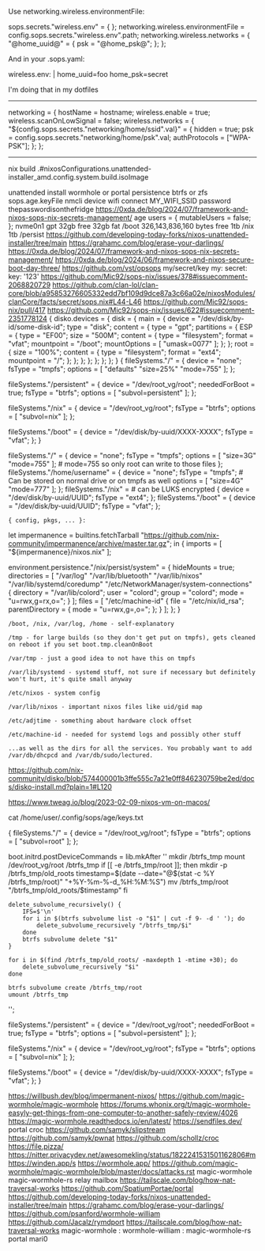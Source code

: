 

Use networking.wireless.environmentFile:

  sops.secrets."wireless.env" = { };
  networking.wireless.environmentFile = config.sops.secrets."wireless.env".path;
  networking.wireless.networks = {
    "@home_uuid@" = {
      psk = "@home_psk@";
    };
  };

And in your .sops.yaml:

wireless.env: |
   home_uuid=foo
   home_psk=secret

I'm doing that in my dotfiles

---

networking = {
 hostName = hostname;
 wireless.enable = true;
 wireless.scanOnLowSignal = false;
 wireless.networks = {
 "${config.sops.secrets."networking/home/ssid".val}" = {
 hidden = true;
 psk = config.sops.secrets."networking/home/psk".val;
 authProtocols = \["WPA-PSK"\];
 };
};

---


nix build .#nixosConfigurations.unattended-installer_amd.config.system.build.isoImage

unattended install
wormhole or portal
persistence
btrfs or zfs
sops.age.keyFile
nmcli device wifi connect MY_WIFI_SSID password thepasswordisonthefridge
https://0xda.de/blog/2024/07/framework-and-nixos-sops-nix-secrets-management/
age
  users = {
    mutableUsers = false;
    };
nvme0n1
gpt
32gb free
32gb fat /boot
326,143,836,160 bytes free
1tb /nix
1tb /persist
https://github.com/developing-today-forks/nixos-unattended-installer/tree/main
https://grahamc.com/blog/erase-your-darlings/
https://0xda.de/blog/2024/07/framework-and-nixos-sops-nix-secrets-management/
https://0xda.de/blog/2024/06/framework-and-nixos-secure-boot-day-three/
https://github.com/vst/opsops
my/secret/key
my: secret: key: '123'
https://github.com/Mic92/sops-nix/issues/378#issuecomment-2068820729
https://github.com/clan-lol/clan-core/blob/a95853276605332edd7bf109d9dce87a3c66a02e/nixosModules/clanCore/facts/secret/sops.nix#L44-L46
https://github.com/Mic92/sops-nix/pull/417
https://github.com/Mic92/sops-nix/issues/622#issuecomment-2351778124
{
  disko.devices = {
    disk = {
      main = {
        device = "/dev/disk/by-id/some-disk-id";
        type = "disk";
        content = {
          type = "gpt";
          partitions = {
            ESP = {
              type = "EF00";
              size = "500M";
              content = {
                type = "filesystem";
                format = "vfat";
                mountpoint = "/boot";
                mountOptions = [ "umask=0077" ];
              };
            };
            root = {
              size = "100%";
              content = {
                type = "filesystem";
                format = "ext4";
                mountpoint = "/";
              };
            };
          };
        };
      };
    };
  };
}
{
  fileSystems."/" = {
    device = "none";
    fsType = "tmpfs";
    options = [ "defaults" "size=25%" "mode=755" ];
  };

  fileSystems."/persistent" = {
    device = "/dev/root_vg/root";
    neededForBoot = true;
    fsType = "btrfs";
    options = [ "subvol=persistent" ];
  };

  fileSystems."/nix" = {
    device = "/dev/root_vg/root";
    fsType = "btrfs";
    options = [ "subvol=nix" ];
  };

  fileSystems."/boot" = {
    device = "/dev/disk/by-uuid/XXXX-XXXX";
    fsType = "vfat";
  };
}

fileSystems."/" =
    { device = "none";
      fsType = "tmpfs";
      options = [ "size=3G" "mode=755" ]; # mode=755 so only root can write to those files
    };
  fileSystems."/home/username" =
    { device = "none";
      fsType = "tmpfs";  # Can be stored on normal drive or on tmpfs as well
      options = [ "size=4G" "mode=777" ];
    };
  fileSystems."/nix" =  # can be LUKS encrypted
    { device = "/dev/disk/by-uuid/UUID";
      fsType = "ext4";
    };
  fileSystems."/boot" =
    { device = "/dev/disk/by-uuid/UUID";
      fsType = "vfat";
    };

    { config, pkgs, ... }:

let
  impermanence = builtins.fetchTarball "https://github.com/nix-community/impermanence/archive/master.tar.gz";
in
{
  imports = [ "${impermanence}/nixos.nix" ];

  environment.persistence."/nix/persist/system" = {
    hideMounts = true;
    directories = [
      "/var/log"
      "/var/lib/bluetooth"
      "/var/lib/nixos"
      "/var/lib/systemd/coredump"
      "/etc/NetworkManager/system-connections"
      { directory = "/var/lib/colord"; user = "colord"; group = "colord"; mode = "u=rwx,g=rx,o="; }
    ];
    files = [
      "/etc/machine-id"
      { file = "/etc/nix/id_rsa"; parentDirectory = { mode = "u=rwx,g=,o="; }; }
    ];
  };
}



    /boot, /nix, /var/log, /home - self-explanatory

    /tmp - for large builds (so they don't get put on tmpfs), gets cleaned on reboot if you set boot.tmp.cleanOnBoot

    /var/tmp - just a good idea to not have this on tmpfs

    /var/lib/systemd - systemd stuff, not sure if necessary but definitely won't hurt, it's quite small anyway

    /etc/nixos - system config

    /var/lib/nixos - important nixos files like uid/gid map

    /etc/adjtime - something about hardware clock offset

    /etc/machine-id - needed for systemd logs and possibly other stuff

    ...as well as the dirs for all the services. You probably want to add /var/db/dhcpcd and /var/db/sudo/lectured.

https://github.com/nix-community/disko/blob/574400001b3ffe555c7a21e0ff846230759be2ed/docs/disko-install.md?plain=1#L120

https://www.tweag.io/blog/2023-02-09-nixos-vm-on-macos/

cat /home/user/.config/sops/age/keys.txt

{
  fileSystems."/" = {
    device = "/dev/root_vg/root";
    fsType = "btrfs";
    options = [ "subvol=root" ];
  };

  boot.initrd.postDeviceCommands = lib.mkAfter ''
    mkdir /btrfs_tmp
    mount /dev/root_vg/root /btrfs_tmp
    if [[ -e /btrfs_tmp/root ]]; then
        mkdir -p /btrfs_tmp/old_roots
        timestamp=$(date --date="@$(stat -c %Y /btrfs_tmp/root)" "+%Y-%m-%-d_%H:%M:%S")
        mv /btrfs_tmp/root "/btrfs_tmp/old_roots/$timestamp"
    fi

    delete_subvolume_recursively() {
        IFS=$'\n'
        for i in $(btrfs subvolume list -o "$1" | cut -f 9- -d ' '); do
            delete_subvolume_recursively "/btrfs_tmp/$i"
        done
        btrfs subvolume delete "$1"
    }

    for i in $(find /btrfs_tmp/old_roots/ -maxdepth 1 -mtime +30); do
        delete_subvolume_recursively "$i"
    done

    btrfs subvolume create /btrfs_tmp/root
    umount /btrfs_tmp
  '';

  fileSystems."/persistent" = {
    device = "/dev/root_vg/root";
    neededForBoot = true;
    fsType = "btrfs";
    options = [ "subvol=persistent" ];
  };

  fileSystems."/nix" = {
    device = "/dev/root_vg/root";
    fsType = "btrfs";
    options = [ "subvol=nix" ];
  };

  fileSystems."/boot" = {
    device = "/dev/disk/by-uuid/XXXX-XXXX";
    fsType = "vfat";
  };
}

https://willbush.dev/blog/impermanent-nixos/
https://github.com/magic-wormhole/magic-wormhole
https://forums.whonix.org/t/magic-wormhole-easyly-get-things-from-one-computer-to-another-safely-review/4026
https://magic-wormhole.readthedocs.io/en/latest/
https://sendfiles.dev/
portal
croc
https://github.com/samyk/slipstream
https://github.com/samyk/pwnat
https://github.com/schollz/croc
https://file.pizza/
https://nitter.privacydev.net/awesomekling/status/1822241531501162806#m
https://winden.app/s
https://wormhole.app/
https://github.com/magic-wormhole/magic-wormhole/blob/master/docs/attacks.rst
magic-wormhole
magic-wormhole-rs
relay
mailbox
https://tailscale.com/blog/how-nat-traversal-works
https://github.com/SpatiumPortae/portal
https://github.com/developing-today-forks/nixos-unattended-installer/tree/main
https://grahamc.com/blog/erase-your-darlings/
https://github.com/psanford/wormhole-william
https://github.com/Jacalz/rymdport
https://tailscale.com/blog/how-nat-traversal-works
magic-wormhole
: wormhole-william
: magic-wormhole-rs
portal
mari0
